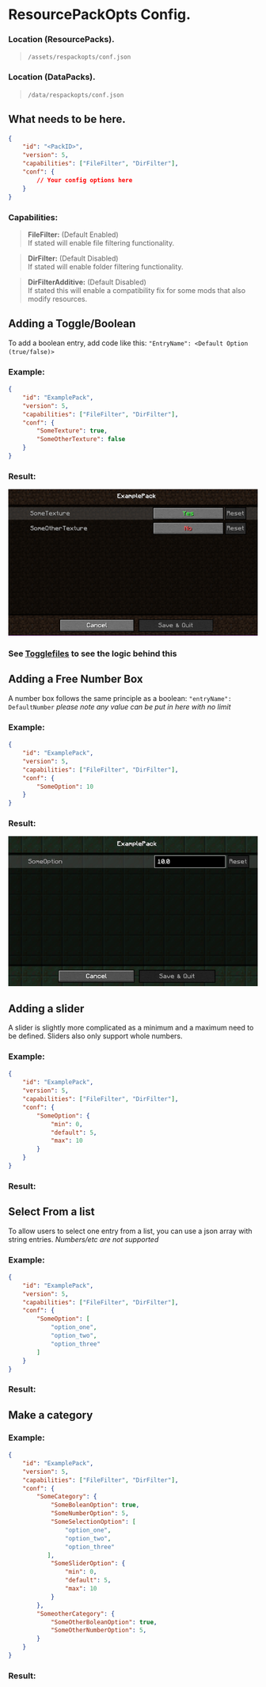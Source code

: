 # ResourcePackOpts Config.

### Location (ResourcePacks).
> `/assets/respackopts/conf.json`

### Location (DataPacks).
> `/data/respackopts/conf.json`

## What needs to be here.
```json
{
    "id": "<PackID>",
    "version": 5,
    "capabilities": ["FileFilter", "DirFilter"],
    "conf": {
        // Your config options here
    }
}
```

### Capabilities:

> **FileFilter:** (Default Enabled) <br> If stated will enable file filtering functionality.

> **DirFilter:** (Default Disabled) <br> If stated will enable folder filtering functionality.

> **DirFilterAdditive:** (Default Disabled) <br> If stated this will enable a compatibility fix for some mods that also modify resources.

## Adding a Toggle/Boolean

To add a boolean entry, add code like this: `"EntryName": <Default Option (true/false)>` 

### Example:
```json
{
    "id": "ExamplePack",
    "version": 5,
    "capabilities": ["FileFilter", "DirFilter"],
    "conf": {
        "SomeTexture": true,
        "SomeOtherTexture": false
    }
}
```
### Result:
![configExampleBolean](./img/ExamplePackBoolean.PNG?raw=true "ConfigExampleBolean")

### See [Togglefiles](./ToggleFiles.md) to see the logic behind this

## Adding a Free Number Box
A number box follows the same principle as a boolean: `"entryName": DefaultNumber`
*please note any value can be put in here with no limit*

### Example:
```json
{
    "id": "ExamplePack",
    "version": 5,
    "capabilities": ["FileFilter", "DirFilter"],
    "conf": {
        "SomeOption": 10
    }
}
```
### Result:
![configExampleNumber](https://github.com/Network-For-Gamers/resourcepackoptsdocs/blob/main/img/ExamplePackNumber.PNG?raw=true "ConfigExampleNumber")

## Adding a slider
A slider is slightly more complicated as a minimum and a maximum need to be defined. Sliders also only support whole numbers.

### Example:
```json
{
    "id": "ExamplePack",
    "version": 5,
    "capabilities": ["FileFilter", "DirFilter"],
    "conf": {
        "SomeOption": {
            "min": 0,
            "default": 5,
            "max": 10
        }
    }
}
```
### Result:


## Select From a list
To allow users to select one entry from a list, you can use a json array with string entries. *Numbers/etc are not supported*

### Example:
```json
{
    "id": "ExamplePack",
    "version": 5,
    "capabilities": ["FileFilter", "DirFilter"],
    "conf": {
        "SomeOption": [
            "option_one",
            "option_two",
            "option_three"
        ]
    }
}
```
### Result:


## Make a category

### Example:
```json
{
    "id": "ExamplePack",
    "version": 5,
    "capabilities": ["FileFilter", "DirFilter"],
    "conf": {
        "SomeCategory": {
            "SomeBoleanOption": true,
            "SomeNumberOption": 5,
            "SomeSelectionOption": [
                "option_one",
                "option_two",
                "option_three"
           ],
            "SomeSliderOption": {
                "min": 0,
                "default": 5,
                "max": 10
            }
        },
        "SomeotherCategory": {
            "SomeOtherBoleanOption": true,
            "SomeOtherNumberOption": 5,
        }
    }
}
```
### Result:
